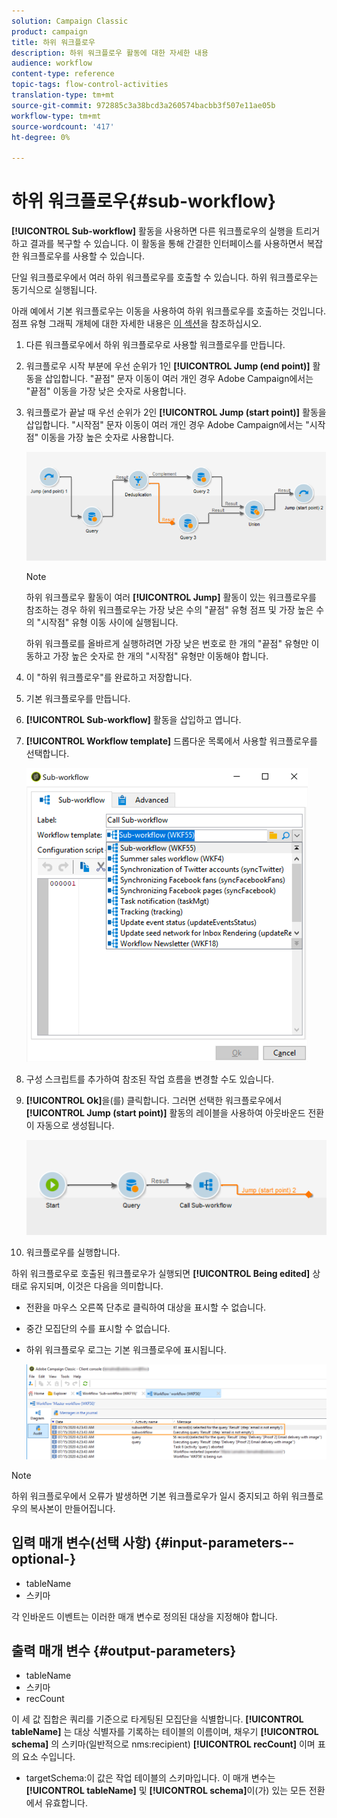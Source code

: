 ```yaml
---
solution: Campaign Classic
product: campaign
title: 하위 워크플로우
description: 하위 워크플로우 활동에 대한 자세한 내용
audience: workflow
content-type: reference
topic-tags: flow-control-activities
translation-type: tm+mt
source-git-commit: 972885c3a38bcd3a260574bacbb3f507e11ae05b
workflow-type: tm+mt
source-wordcount: '417'
ht-degree: 0%

---
```



# 하위 워크플로우{#sub-workflow}

**[!UICONTROL Sub-workflow]** 활동을 사용하면 다른 워크플로우의 실행을 트리거하고 결과를 복구할 수 있습니다. 이 활동을 통해 간결한 인터페이스를 사용하면서 복잡한 워크플로우를 사용할 수 있습니다.

단일 워크플로우에서 여러 하위 워크플로우를 호출할 수 있습니다. 하위 워크플로우는 동기식으로 실행됩니다.

아래 예에서 기본 워크플로우는 이동을 사용하여 하위 워크플로우를 호출하는 것입니다. 점프 유형 그래픽 개체에 대한 자세한 내용은 [이 섹션](../../workflow/using/jump--start-point-and-end-point-.md)을 참조하십시오.

1. 다른 워크플로우에서 하위 워크플로우로 사용할 워크플로우를 만듭니다.
1. 워크플로우 시작 부분에 우선 순위가 1인 **[!UICONTROL Jump (end point)]** 활동을 삽입합니다. &quot;끝점&quot; 문자 이동이 여러 개인 경우 Adobe Campaign에서는 &quot;끝점&quot; 이동을 가장 낮은 숫자로 사용합니다.
1. 워크플로가 끝날 때 우선 순위가 2인 **[!UICONTROL Jump (start point)]** 활동을 삽입합니다. &quot;시작점&quot; 문자 이동이 여러 개인 경우 Adobe Campaign에서는 &quot;시작점&quot; 이동을 가장 높은 숫자로 사용합니다.

   ![](assets/subworkflow_jumps.png)

   >[!NOTE]
   >
   >하위 워크플로우 활동이 여러 **[!UICONTROL Jump]** 활동이 있는 워크플로우를 참조하는 경우 하위 워크플로우는 가장 낮은 수의 &quot;끝점&quot; 유형 점프 및 가장 높은 수의 &quot;시작점&quot; 유형 이동 사이에 실행됩니다.
   >
   >하위 워크플로를 올바르게 실행하려면 가장 낮은 번호로 한 개의 &quot;끝점&quot; 유형만 이동하고 가장 높은 숫자로 한 개의 &quot;시작점&quot; 유형만 이동해야 합니다.

1. 이 &quot;하위 워크플로우&quot;를 완료하고 저장합니다.
1. 기본 워크플로우를 만듭니다.
1. **[!UICONTROL Sub-workflow]** 활동을 삽입하고 엽니다.
1. **[!UICONTROL Workflow template]** 드롭다운 목록에서 사용할 워크플로우를 선택합니다.

   ![](assets/subworkflow_selection.png)

1. 구성 스크립트를 추가하여 참조된 작업 흐름을 변경할 수도 있습니다.
1. **[!UICONTROL Ok]**&#x200B;을(를) 클릭합니다. 그러면 선택한 워크플로우에서 **[!UICONTROL Jump (start point)]** 활동의 레이블을 사용하여 아웃바운드 전환이 자동으로 생성됩니다.

   ![](assets/subworkflow_outbound.png)

1. 워크플로우를 실행합니다.

하위 워크플로우로 호출된 워크플로우가 실행되면 **[!UICONTROL Being edited]** 상태로 유지되며, 이것은 다음을 의미합니다.

* 전환을 마우스 오른쪽 단추로 클릭하여 대상을 표시할 수 없습니다.
* 중간 모집단의 수를 표시할 수 없습니다.
* 하위 워크플로우 로그는 기본 워크플로우에 표시됩니다.

   ![](assets/subworkflow_logs.png)

>[!NOTE]
>
>하위 워크플로우에서 오류가 발생하면 기본 워크플로우가 일시 중지되고 하위 워크플로우의 복사본이 만들어집니다.

## 입력 매개 변수(선택 사항) {#input-parameters--optional-}

* tableName
* 스키마

각 인바운드 이벤트는 이러한 매개 변수로 정의된 대상을 지정해야 합니다.

## 출력 매개 변수 {#output-parameters}

* tableName
* 스키마
* recCount

이 세 값 집합은 쿼리를 기준으로 타게팅된 모집단을 식별합니다. **[!UICONTROL tableName]** 는 대상 식별자를 기록하는 테이블의 이름이며, 채우기 **[!UICONTROL schema]** 의 스키마(일반적으로 nms:recipient) **[!UICONTROL recCount]** 이며 표의 요소 수입니다.

* targetSchema:이 값은 작업 테이블의 스키마입니다. 이 매개 변수는 **[!UICONTROL tableName]** 및 **[!UICONTROL schema]**&#x200B;이(가) 있는 모든 전환에서 유효합니다.
